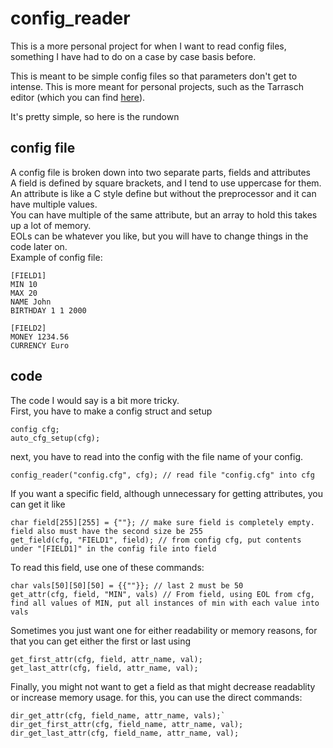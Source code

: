 # config_reader  
This is a more personal project for when I want to read config files, something I have had to do on a case by case basis before.  
  
This is meant to be simple config files so that parameters don't get to intense. This is more meant for personal projects, such as the Tarrasch editor (which you can find [here](https://www.github.com/pawnlord/tarrasch-editor)).  
  
It's pretty simple, so here is the rundown  
  
## config file
A config file is broken down into two separate parts, fields and attributes  
A field is defined by square brackets, and I tend to use uppercase for them.  
An attribute is like a C style define but without the preprocessor and it can have multiple values.  
You can have multiple of the same attribute, but an array to hold this takes up a lot of memory.  
EOLs can be whatever you like, but you will have to change things in the code later on.  
Example of config file:
```
[FIELD1]
MIN 10
MAX 20
NAME John
BIRTHDAY 1 1 2000

[FIELD2]
MONEY 1234.56
CURRENCY Euro
```

## code
The code I would say is a bit more tricky.  
First, you have to make a config struct and setup  
```  
config cfg;  
auto_cfg_setup(cfg);  
```  
next, you have to read into the config with the file name of your config.
```
config_reader("config.cfg", cfg); // read file "config.cfg" into cfg  
```  
If you want a specific field, although unnecessary for getting attributes, you can get it like  
```  
char field[255][255] = {""}; // make sure field is completely empty. field also must have the second size be 255  
get_field(cfg, "FIELD1", field); // from config cfg, put contents under "[FIELD1]" in the config file into field  
```  
To read this field, use one of these commands:  
```  
char vals[50][50][50] = {{""}}; // last 2 must be 50  
get_attr(cfg, field, "MIN", vals) // From field, using EOL from cfg, find all values of MIN, put all instances of min with each value into vals
```   
Sometimes you just want one for either readability or memory reasons, for that you can get either the first or last using
```
get_first_attr(cfg, field, attr_name, val);
get_last_attr(cfg, field, attr_name, val);
```
Finally, you might not want to get a field as that might decrease readablity or increase memory usage. for this, you can use the direct commands:
```
dir_get_attr(cfg, field_name, attr_name, vals);`
dir_get_first_attr(cfg, field_name, attr_name, val);
dir_get_last_attr(cfg, field_name, attr_name, val);
```
  